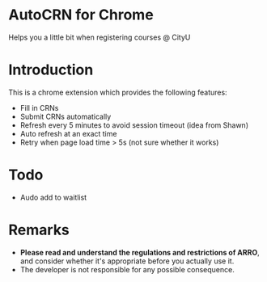 # AutoCRN for Chrome

Helps you a little bit when registering courses @ CityU

# Introduction

This is a chrome extension which provides the following features:
- Fill in CRNs
- Submit CRNs automatically
- Refresh every 5 minutes to avoid session timeout (idea from Shawn)
- Auto refresh at an exact time
- Retry when page load time > 5s (not sure whether it works)

# Todo

- Audo add to waitlist

# Remarks

- **Please read and understand the regulations and restrictions of ARRO**, and consider whether it's appropriate before you actually use it.
- The developer is not responsible for any possible consequence.
